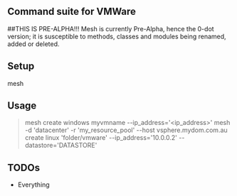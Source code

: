 ## Command suite for VMWare

##THIS IS PRE-ALPHA!!!
Mesh is currently Pre-Alpha, hence the 0-dot version; it is susceptible to methods, classes and modules being renamed, added or deleted.

## Setup
  mesh 

## Usage

  > mesh create windows myvmname --ip_address='<ip_address>'
  > mesh -d 'datacenter' -r 'my_resource_pool' --host vsphere.mydom.com.au create linux 'folder/vmware' --ip_address='10.0.0.2' --datastore='DATASTORE'

## TODOs
* Everything

